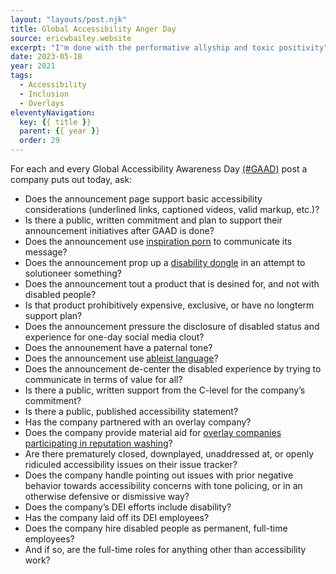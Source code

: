 ```yaml
---
layout: "layouts/post.njk"
title: Global Accessibility Anger Day
source: ericwbailey.website
excerpt: "I'm done with the performative allyship and toxic positivity"
date: 2023-05-18
year: 2021
tags:
  - Accessibility
  - Inclusion
  - Overlays
eleventyNavigation:
  key: {{ title }}
  parent: {{ year }}
  order: 29
---
```


For each and every Global Accessibility Awareness Day [(#<abbr>GAAD</abbr>)](https://twitter.com/hashtag/GAAD) post a company puts out today, ask:

- Does the announcement page support basic accessibility considerations (underlined links, captioned videos, valid markup, etc.)?
- Is there a public, written commitment and plan to support their announcement initiatives after GAAD is done?
- Does the announcement use [inspiration porn](https://enabled.in/wp/stella-young-im-not-your-inspiration/) to communicate its message?
- Does the announcement prop up a [disability dongle](https://blog.castac.org/2022/04/disability-dongle/) in an attempt to solutioneer something?
- Does the announcement tout a product that is desined for, and not with disabled people?
- Is that product prohibitively expensive, exclusive, or have no longterm support plan?
- Does the announcement pressure the disclosure of disabled status and experience for one-day social media clout?
- Does the announement have a paternal tone?
- Does the announcement use [ableist language](https://www.autistichoya.com/p/ableist-words-and-terms-to-avoid.html)?
- Does the announcement de-center the disabled experience by trying to communicate in terms of value for all?
- Is there a public, written support from the C-level for the company’s commitment?
- Is there a public, published accessibility statement?
- Has the company partnered with an overlay company?
- Does the company provide material aid for [overlay companies participating in reputation washing](https://adrianroselli.com/2022/09/accessibility-at-the-edge-w3c-cg-is-an-overlay-smoke-screen.html)?
- Are there prematurely closed, downplayed, unaddressed at, or openly ridiculed accessibility issues on their issue tracker?
- Does the company handle pointing out issues with prior negative behavior towards accessibility concerns with tone policing, or in an otherwise defensive or dismissive way?
- Does the company’s DEI efforts include disability?
- Has the company laid off its DEI employees?
- Does the company hire disabled people as permanent, full-time employees?
- And if so, are the full-time roles for anything other than accessibility work?

